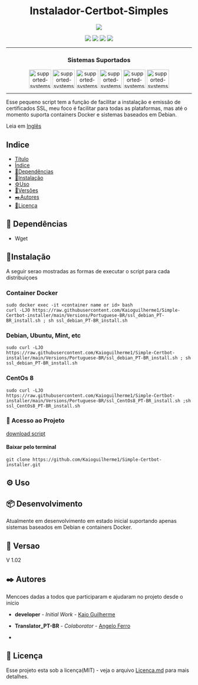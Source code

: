 <h1 align="center"> Instalador-Certbot-Simples </h1>
<p align="center">
  <img src="https://user-images.githubusercontent.com/65198889/191982434-39e28496-4cfb-4452-a2f2-8db644d1b3a3.png" />
</p>

<p align="center">
  <img src="http://img.shields.io/static/v1?label=STATUS&message=EM%20DEVELOPMENT&color=GREEN&style=flat-square"/>
  <img src="https://img.shields.io/github/commit-activity/m/kaioguilherme1/Simple-Certbot-installer?style=flat-square"/>
  <img src="https://img.shields.io/github/last-commit/kaioguilherme1/Simple-Certbot-installer?style=flat-square"/>
  <img src="https://img.shields.io/github/Licenca/kaioGuilherme1/Simple-Certbot-installer?style=flat-square"/>
</p>

---

<h3 align="center"> Sistemas Suportados </h3>

<p align="center">
  <a href="https://www.docker.com/" target= "_blank"><img align="center" alt="supported-systems-certbot-install" height="50" width="60" src="https://cdn.jsdelivr.net/gh/devicons/devicon/icons/docker/docker-original.svg"></a>
  <a href="https://www.debian.org/" target= "_blank"><img align="center" alt="supported-systems-certbot-install" height="50" width="60" src="https://cdn.jsdelivr.net/gh/devicons/devicon/icons/debian/debian-original.svg"></a>
  <a href="https://ubuntu.com/" target= "_blank"><img align="center" alt="supported-systems-certbot-install" height="50" width="60" src="https://cdn.jsdelivr.net/gh/devicons/devicon/icons/ubuntu/ubuntu-plain-wordmark.svg"></a>
  <a href="https://wordpress.com/" target= "_blank"><img align="center" alt="supported-systems-certbot-install" height="50" width="60" src="https://cdn.jsdelivr.net/gh/devicons/devicon/icons/wordpress/wordpress-original.svg"></a>
  <a href="https://www.apache.org/" target= "_blank"><img align="center" alt="supported-systems-certbot-install" height="50" width="60" src="https://cdn.jsdelivr.net/gh/devicons/devicon/icons/apache/apache-original-wordmark.svg"></a>
  <a href="https://www.nginx.com/" target= "_blank"><img align="center" alt="supported-systems-certbot-install" height="50" width="60" src="https://cdn.jsdelivr.net/gh/devicons/devicon/icons/nginx/nginx-original.svg"></a>

</p>
  
---

  Esse pequeno script tem a função de facilitar a instalação e emissão de certificados SSL, meu foco é facilitar para todas as
  plataformas, mas até o momento suporta containers Docker e sistemas baseados em Debian.

  Leia em [Inglês](https://github.com/Kaioguilherme1/Simple-Certbot-installer)

## Indice

* [Título](#script-name)
* [Índice](#Indice)
* [📄Dependências](#Dependencias)
* [🔧Instalação](#Instalacao)
* [⚙️Uso](#Uso)
* [📌Versões](#Versoes)
* [✒️Autores](#Autores)
* [📑Licença](#Licenca)

## 📄 Dependências

* Wget
  
## 🔧Instalação

A seguir serao mostradas as formas de executar o script para cada distribuiçoes

### Container Docker

```
sudo docker exec -it <container name or id> bash 
curl -LJO https://raw.githubusercontent.com/Kaioguilherme1/Simple-Certbot-installer/main/Versions/Portuguese-BR/ssl_debian_PT-BR_install.sh ; sh ssl_debian_PT-BR_install.sh
```

### Debian, Ubuntu, Mint, etc

```
sudo curl -LJO https://raw.githubusercontent.com/Kaioguilherme1/Simple-Certbot-installer/main/Versions/Portuguese-BR/ssl_debian_PT-BR_install.sh ; sh ssl_debian_PT-BR_install.sh
```

### CentOs 8

```
sudo curl -LJO https://raw.githubusercontent.com/Kaioguilherme1/Simple-Certbot-installer/main/Versions/Portuguese-BR/ssl_CentOs8_PT-BR_install.sh ;sh ssl_CentOs8_PT-BR_install.sh
```

### 📁 Acesso ao Projeto

[download script](https://github.com/Kaioguilherme1/Simple-Certbot-installer/archive/refs/heads/main.zip)

#### Baixar pelo terminal

```
git clone https://github.com/Kaioguilherme1/Simple-Certbot-installer.git
```

## ⚙️ Uso

## 📦 Desenvolvimento

Atualmente em desenvolvimento em estado inicial suportando apenas sistemas baseados em Debian e containers Docker.

## 📌 Versao

V 1.02

## ✒️ Autores

Mencoes dadas a todos que participaram e ajudaram no projeto desde o início

* **developer** - *Initial Work* - [Kaio Guilherme](https://github.com/Kaioguilherme1)
* **Translator_PT-BR** - *Colaborator* - [Angelo Ferro](https://github.com/Angelox99)

*

## 📑 Licença

Esse projeto esta sob a licença(MIT) - veja o arquivo [Licenca.md](https://github.com/Kaioguilherme1/Simple-Certbot-installer/blob/main/Licenca) para mais detalhes.
